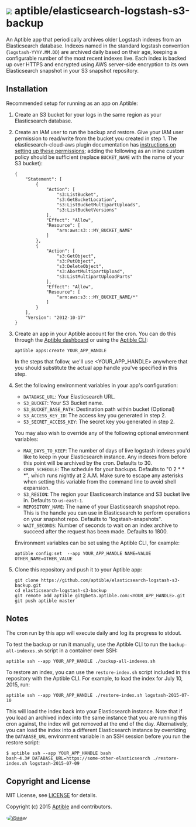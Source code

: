 # ![](https://gravatar.com/avatar/11d3bc4c3163e3d238d558d5c9d98efe?s=64) aptible/elasticsearch-logstash-s3-backup

An Aptible app that periodically archives older Logstash indexes from an
Elasticsearch database. Indexes named in the standard logstash convention
(`logstash-YYYY.MM.DD`) are archived daily based on their age, keeping a
configurable number of the most recent indexes live. Each index is backed
up over HTTPS and encrypted using AWS server-side encryption to its own
Elasticsearch snapshot in your S3 snapshot repository.

## Installation

Recommended setup for running as an app on Aptible:

 1. Create an S3 bucket for your logs in the same region as your Elasticsearch
    database.

 2. Create an IAM user to run the backup and restore. Give your IAM user
    permission to read/write from the bucket you created in step 1. The
    elasticsearch-cloud-aws plugin documentation has [instructions on setting
    up these permissions](https://github.com/elastic/elasticsearch-cloud-aws/tree/v2.5.1/#recommended-s3-permissions);
    adding the following as an inline custom policy should be sufficient
    (replace `BUCKET_NAME` with the name of your S3 bucket):

    ```
    {
        "Statement": [
            {
                "Action": [
                    "s3:ListBucket",
                    "s3:GetBucketLocation",
                    "s3:ListBucketMultipartUploads",
                    "s3:ListBucketVersions"
                ],
                "Effect": "Allow",
                "Resource": [
                    "arn:aws:s3:::MY_BUCKET_NAME"
                ]
            },
            {
                "Action": [
                    "s3:GetObject",
                    "s3:PutObject",
                    "s3:DeleteObject",
                    "s3:AbortMultipartUpload",
                    "s3:ListMultipartUploadParts"
                ],
                "Effect": "Allow",
                "Resource": [
                    "arn:aws:s3:::MY_BUCKET_NAME/*"
                ]
            }
        ],
        "Version": "2012-10-17"
    }

    ```

 3. Create an app in your Aptible account for the cron. You can do this through
    the [Aptible dashboard](https://dashboard.aptible.com) or using the
    [Aptible CLI](https://github.com/aptible/aptible-cli):

    ```
    aptible apps:create YOUR_APP_HANDLE
    ```

    In the steps that follow, we'll use &lt;YOUR_APP_HANDLE&gt; anywhere that
    you should substitute the actual app handle you've specified in this step.

 4. Set the following environment variables in your app's configuration:

     * `DATABASE_URL`: Your Elasticsearch URL.
     * `S3_BUCKET`: Your S3 Bucket name.
     * `S3_BUCKET_BASE_PATH`: Destination path within bucket (Optional)
     * `S3_ACCESS_KEY_ID`: The access key you generated in step 2.
     * `S3_SECRET_ACCESS_KEY`: The secret key you generated in step 2.

    You may also wish to override any of the following optional environment
    variables:

     * `MAX_DAYS_TO_KEEP`: The number of days of live logstash indexes you'd
       like to keep in your Elasticsearch instance. Any indexes from before this
       point will be archived by the cron. Defaults to 30.
     * `CRON_SCHEDULE`: The schedule for your backups. Defaults to "0 2 * * *",
       which runs nightly at 2 A.M. Make sure to escape any asterisks when
       setting this variable from the command line to avoid shell expansion.
     * `S3_REGION`: The region your Elasticsearch instance and S3 bucket live in.
       Defaults to `us-east-1`.
     * `REPOSITORY_NAME`: The name of your Elasticsearch snapshot repo. This is
       the handle you can use in Elasticsearch to perform operations on your
       snapshot repo. Defaults to "logstash-snapshots".
     * `WAIT_SECONDS`: Number of seconds to wait on an index archive to succeed
       after the request has been made. Defaults to 1800.

    Environment variables can be set using the Aptible CLI, for example:

    ```
    aptible config:set  --app YOUR_APP_HANDLE NAME=VALUE OTHER_NAME=OTHER_VALUE
    ```

 5. Clone this repository and push it to your Aptible app:

    ```
    git clone https://github.com/aptible/elasticsearch-logstash-s3-backup.git
    cd elasticsearch-logstash-s3-backup
    git remote add aptible git@beta.aptible.com:<YOUR_APP_HANDLE>.git
    git push aptible master
    ```

## Notes

The cron run by this app will execute daily and log its progress to stdout.

To test the backup or run it manually, use the Aptible CLI to run the
`backup-all-indexes.sh` script in a container over SSH:

```
aptible ssh --app YOUR_APP_HANDLE ./backup-all-indexes.sh
```

To restore an index, you can use the `restore-index.sh` script included in this
repository with the Aptible CLI. For example, to load the index for July 10, 2015,
run:

```
aptible ssh --app YOUR_APP_HANDLE ./restore-index.sh logstash-2015-07-10
```

This will load the index back into your Elasticsearch instance. Note that if
you load an archived index into the same instance that you are running this
cron against, the index will get removed at the end of the day. Alternatively,
you can load the index into a different Elasticsearch instance by overriding
the `DATABASE_URL` environment variable in an SSH session before you run the
restore script:

```
$ aptible ssh --app YOUR_APP_HANDLE bash
bash-4.3# DATABASE_URL=https://some-other-elasticsearch ./restore-index.sh logstash-2015-07-09
```

## Copyright and License

MIT License, see [LICENSE](LICENSE.md) for details.

Copyright (c) 2015 [Aptible](https://www.aptible.com) and contributors.

[<img src="https://s.gravatar.com/avatar/c386daf18778552e0d2f2442fd82144d?s=60" style="border-radius: 50%;" alt="@aaw" />](https://github.com/aaw)
